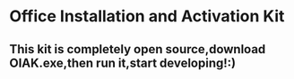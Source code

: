 # Office Installation and Activation Kit
## This kit is completely open source,download OIAK.exe,then run it,start developing!:)
